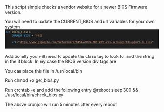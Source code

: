  This script simple checks a vendor website for a newer BIOS Firmware version.
 
 You will need to update the CURRENT_BIOS and url variables for your own system.
 ![Alt text](images/BIOS_Version_Vendor_Site.png?raw=true "Title")
 
 Additionally you will need to update the class tag to look for and the string in the if block.
 In my case the BIOS version div tags are
 
 You can place this file in /usr/local/bin 
 
 Run chmod +x get_bios.py
 
 Run crontab -e and add the following entry
 @reboot sleep 300 && ./usr/local/bin/check_bios.py
 
 The above cronjob will run 5 minutes after every reboot
